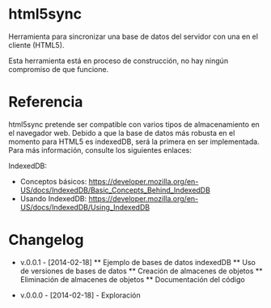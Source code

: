 html5sync
=========

Herramienta para sincronizar una base de datos del servidor con una en el cliente (HTML5).

Esta herramienta está en proceso de construcción, no hay ningún compromiso de que funcione.


Referencia
=========

html5sync pretende ser compatible con varios tipos de almacenamiento en el navegador web. Debido a que la base de datos más robusta en el momento para HTML5 es indexedDB, será la primera en ser implementada. Para más información, consulte los siguientes enlaces:

IndexedDB:
* Conceptos básicos: https://developer.mozilla.org/en-US/docs/IndexedDB/Basic_Concepts_Behind_IndexedDB
* Usando IndexedDB: https://developer.mozilla.org/en-US/docs/IndexedDB/Using_IndexedDB


Changelog
=========

* v.0.0.1 - [2014-02-18]
** Ejemplo de bases de datos indexedDB
** Uso de versiones de bases de datos
** Creación de almacenes de objetos
** Eliminación de almacenes de objetos
** Documentación del código

* v.0.0.0 - [2014-02-18] - Exploración